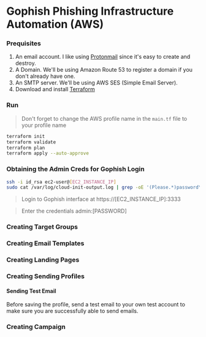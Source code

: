 # Gophish Phishing Infrastructure Automation (AWS)

### Prequisites
1. An email account. I like using [Protonmail](https://protonmail.com/) since it's easy to create and destroy.
2. A Domain. We'll be using Amazon Route 53 to register a domain if you don't already have one.
3. An SMTP server. We'll be using AWS SES (Simple Email Server).
4. Download and install [Terraform](https://www.terraform.io/downloads.html)

### Run

> Don't forget to change the AWS profile name in the `main.tf` file to your profile name

```bash
terraform init
terraform validate
terraform plan
terraform apply --auto-approve
```

### Obtaining the Admin Creds for Gophish Login
```bash
ssh -i id_rsa ec2-user@[EC2_INSTANCE_IP]
sudo cat /var/log/cloud-init-output.log | grep -oE '(Please.*)password\s[a-f0-9]+' | awk '{print $(NF-1),"=",$NF}'
```

> Login to Gophish interface at https://[EC2_INSTANCE_IP]:3333

> Enter the credentials admin:[PASSWORD]

### Creating Target Groups

### Creating Email Templates

### Creating Landing Pages

### Creating Sending Profiles

#### Sending Test Email

Before saving the profile, send a test email to your own test account to make sure you are successfully able to send emails.

### Creating Campaign
